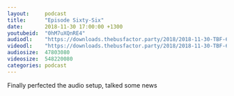 ```yaml
---
layout:     podcast
title:      "Episode Sixty-Six"
date:       2018-11-30 17:00:00 +1300
youtubeid:  "0hM7uXQnRE4"
audiodl:    "https://downloads.thebusfactor.party/2018/2018-11-30-TBF-66.mp3"
videodl:    "https://downloads.thebusfactor.party/2018/2018-11-30-TBF-66.mp4"
audiosize:  47803080
videosize:  548220080
categories: podcast
---
```

Finally perfected the audio setup, talked some news

